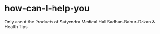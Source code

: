# how-can-I-help-you
Only about the Products of Satyendra Medical Hall Sadhan-Babur-Dokan &amp; Health Tips
